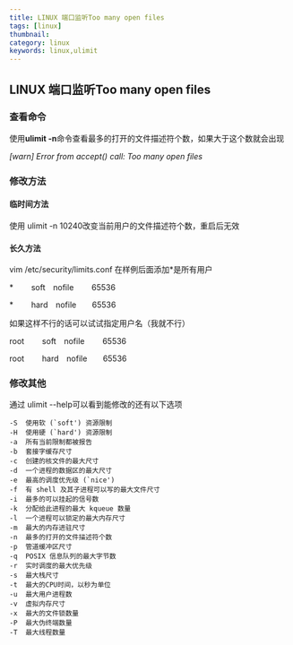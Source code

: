 ```yaml
---
title: LINUX 端口监听Too many open files
tags: [linux]
thumbnail: 
category: linux
keywords: linux,ulimit
---
```


## LINUX 端口监听Too many open files

### 查看命令　
使用**ulimit -n**命令查看最多的打开的文件描述符个数，如果大于这个数就会出现

_[warn] Error from accept() call: Too many open files_

### 修改方法

#### 临时间方法
使用 ulimit -n 10240改变当前用户的文件描述符个数，重启后无效

<!--more-->

#### 长久方法
vim /etc/security/limits.conf 
在样例后面添加*是所有用户

\* &emsp;&emsp;soft&emsp;nofile &emsp;&emsp;65536

\* &emsp;&emsp;hard&emsp;nofile&emsp;&emsp;65536

如果这样不行的话可以试试指定用户名（我就不行）

root &emsp;&emsp;soft&emsp;nofile &emsp;&emsp;65536

root &emsp;&emsp;hard&emsp;nofile&emsp;&emsp;65536

### 修改其他
通过 ulimit --help可以看到能修改的还有以下选项

    -S	使用软 (`soft') 资源限制
    -H	使用硬 (`hard') 资源限制
    -a	所有当前限制都被报告
    -b	套接字缓存尺寸
    -c	创建的核文件的最大尺寸
    -d	一个进程的数据区的最大尺寸
    -e	最高的调度优先级 (`nice')
    -f	有 shell 及其子进程可以写的最大文件尺寸
    -i	最多的可以挂起的信号数
    -k	分配给此进程的最大 kqueue 数量
    -l	一个进程可以锁定的最大内存尺寸
    -m	最大的内存进驻尺寸
    -n	最多的打开的文件描述符个数
    -p	管道缓冲区尺寸
    -q	POSIX 信息队列的最大字节数
    -r	实时调度的最大优先级
    -s	最大栈尺寸
    -t	最大的CPU时间，以秒为单位
    -u	最大用户进程数
    -v	虚拟内存尺寸
    -x	最大的文件锁数量
    -P	最大伪终端数量
    -T	最大线程数量

